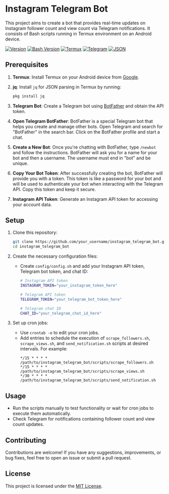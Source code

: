 # Instagram Telegram Bot

This project aims to create a bot that provides real-time updates on Instagram follower count and view count via Telegram notifications. It consists of Bash scripts running in Termux environment on an Android device.

[![Version](https://img.shields.io/badge/Version-v1.0-red.svg)](https://github.com/craftingeagle/instagram_telegram_bot)
[![Bash Version](https://img.shields.io/badge/Bash-v5.1.0-green.svg)](https://www.gnu.org/software/bash/)
[![Termux](https://img.shields.io/badge/Termux-v0.117-1e1f25?style=flat&logo=Termux&logoColor=ffffff)](https://termux.com/)
[![Telegram](https://img.shields.io/badge/Telegram-v8.5.3-2ca5e0?style=flat&logo=Telegram&logoColor=ffffff)](https://telegram.org/)
[![JSON](https://img.shields.io/badge/json-v1.7.1-green?logo=json)](https://stedolan.github.io/jq/download/)

## Prerequisites

1. **Termux**: Install Termux on your Android device from [Google](https://f-droid.org/en/packages/com.termux/?id=com.termux&hl=en&gl=US).

2. **jq**: Install `jq` for JSON parsing in Termux by running:
    ```bash
    pkg install jq
    ```

3. **Telegram Bot**: Create a Telegram bot using [BotFather](https://core.telegram.org/bots#botfather) and obtain the API token.

4. **Open Telegram BotFather**: BotFather is a special Telegram bot that helps you create and manage other bots. Open Telegram and search for "BotFather" in the search bar. Click on the BotFather profile and start a chat.

5. **Create a New Bot**: Once you're chatting with BotFather, type `/newbot` and follow the instructions. BotFather will ask you for a name for your bot and then a username. The username must end in "bot" and be unique.

6. **Copy Your Bot Token**: After successfully creating the bot, BotFather will provide you with a token. This token is like a password for your bot and will be used to authenticate your bot when interacting with the Telegram API. Copy this token and keep it secure.

7. **Instagram API Token**: Generate an Instagram API token for accessing your account data.

## Setup

1. Clone this repository:
    ```bash
    git clone https://github.com/your_username/instagram_telegram_bot.git
    cd instagram_telegram_bot
    ```

2. Create the necessary configuration files:
    - Create `config/config.sh` and add your Instagram API token, Telegram bot token, and chat ID:
        ```bash
        # Instagram API token
        INSTAGRAM_TOKEN="your_instagram_token_here"

        # Telegram API token
        TELEGRAM_TOKEN="your_telegram_bot_token_here"

        # Telegram chat ID
        CHAT_ID="your_telegram_chat_id_here"
        ```

3. Set up cron jobs:
    - Use `crontab -e` to edit your cron jobs.
    - Add entries to schedule the execution of `scrape_followers.sh`, `scrape_views.sh`, and `send_notification.sh` scripts at desired intervals. For example:
        ```cron
        */15 * * * * /path/to/instagram_telegram_bot/scripts/scrape_followers.sh
        */15 * * * * /path/to/instagram_telegram_bot/scripts/scrape_views.sh
        */30 * * * * /path/to/instagram_telegram_bot/scripts/send_notification.sh
        ```

## Usage

- Run the scripts manually to test functionality or wait for cron jobs to execute them automatically.
- Check Telegram for notifications containing follower count and view count updates.

## Contributing

Contributions are welcome! If you have any suggestions, improvements, or bug fixes, feel free to open an issue or submit a pull request.

## License

This project is licensed under the [MIT License](LICENSE).
